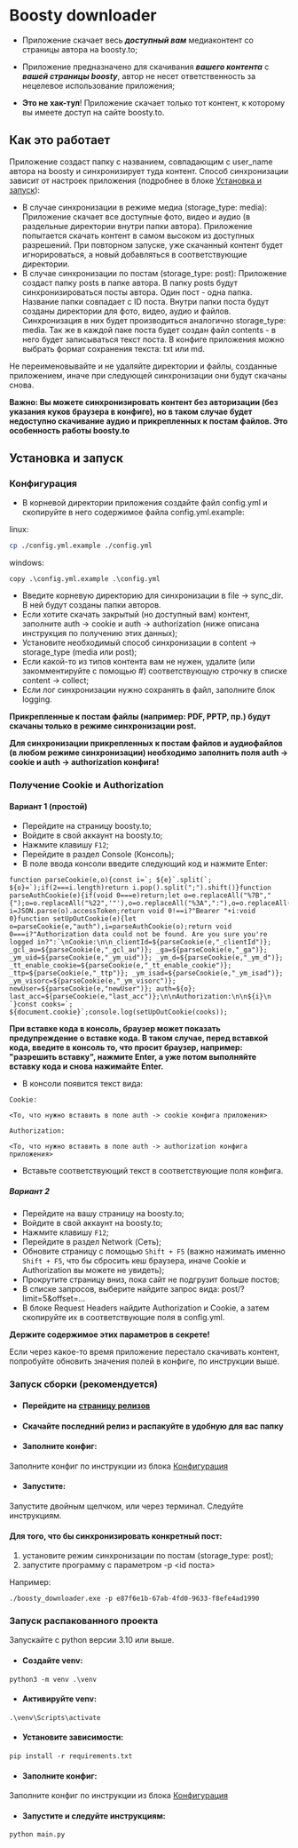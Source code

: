 # Boosty downloader

- Приложение скачает весь **_доступный вам_** медиаконтент со страницы автора на boosty.to;

- Приложение предназначено для скачивания **_вашего контента_** с **_вашей страницы boosty_**, 
автор не несет ответственность за нецелевое использование приложения;

- **Это не хак-тул**! Приложение скачает только тот контент, к которому вы имеете доступ на сайте boosty.to.


## Как это работает

Приложение создаст папку с названием, совпадающим с user_name автора на boosty и синхронизирует туда контент. Способ синхронизации зависит от настроек приложения (подробнее в блоке [Установка и запуск](#установка-и-запуск)):

- В случае синхронизации в режиме медиа (storage_type: media):
Приложение скачает все доступные фото, видео и аудио (в раздельные директории внутри папки автора). Приложение попытается скачать контент в самом высоком из доступных разрешений. При повторном запуске,
уже скачанный контент будет игнорироваться, а новый добавляться в соответствующие директории.
- В случае синхронизации по постам (storage_type: post):
Приложение создаст папку posts в папке автора. В папку posts будут синхронизироваться посты автора. Один пост - одна папка. Название папки совпадает с ID поста. 
Внутри папки поста будут созданы директории для фото, видео, аудио и файлов. Синхронизация в них будет производиться аналогично storage_type: media.
Так же в каждой паке поста будет создан файл contents - в него будет записываться текст поста. В конфиге приложения можно выбрать формат сохранения текста: txt или md.

Не переименовывайте и не удаляйте директории и файлы, созданные приложением, иначе при следующей синхронизации они будут скачаны снова.

**Важно: Вы можете синхронизировать контент без авторизации (без указания куков браузера в конфиге), но в таком случае будет недоступно скачивание аудио и прикрепленных к постам файлов. Это особенность работы boosty.to**


## Установка и запуск

### Конфигурация
- В корневой директории приложения создайте файл config.yml и скопируйте в него содержимое файла config.yml.example:

linux:
```bash
cp ./config.yml.example ./config.yml
```

windows:
```shell
copy .\config.yml.example .\config.yml
```

- Введите корневую директорию для синхронизации в file -> sync_dir. В ней будут созданы папки авторов.
- Если хотите скачать закрытый (но доступный вам) контент, заполните auth -> cookie и auth -> authorization (ниже описана инструкция по получению этих данных);
- Установите необходимый способ синхронизации в content -> storage_type (media или post);
- Если какой-то из типов контента вам не нужен, удалите (или закомментируйте с помощью #) соответствующую строчку в списке content -> collect;
- Если лог синхронизации нужно сохранять в файл, заполните блок logging.

**Прикрепленные к постам файлы (например: PDF, PPTP, пр.) будут скачаны только в режиме синхронизации post.**

**Для синхронизации прикрепленных к постам файлов и аудиофайлов (в любом режиме синхронизации) необходимо заполнить поля auth -> cookie и auth -> authorization конфига!**

### Получение Cookie и Authorization

#### Вариант 1 (простой)
- Перейдите на страницу boosty.to;
- Войдите в свой аккаунт на boosty.to;
- Нажмите клавишу `F12`;
- Перейдите в раздел Console (Консоль);
- В поле ввода консоли введите следующий код и нажмите Enter:

```
function parseCookie(e,o){const i=`; ${e}`.split(`; ${o}=`);if(2===i.length)return i.pop().split(";").shift()}function parseAuthCookie(e){if(void 0===e)return;let o=e.replaceAll("%7B","{");o=o.replaceAll("%22",'"'),o=o.replaceAll("%3A",":"),o=o.replaceAll("%2C",","),o=o.replaceAll("%7D","}");let i=JSON.parse(o).accessToken;return void 0!==i?"Bearer "+i:void 0}function setUpOutCookie(e){let o=parseCookie(e,"auth"),i=parseAuthCookie(o);return void 0===i?"Authorization data could not be found. Are you sure you're logged in?":`\nCookie:\n\n_clientId=${parseCookie(e,"_clientId")}; _gcl_au=${parseCookie(e,"_gcl_au")}; _ga=${parseCookie(e,"_ga")}; _ym_uid=${parseCookie(e,"_ym_uid")}; _ym_d=${parseCookie(e,"_ym_d")}; _tt_enable_cookie=${parseCookie(e,"_tt_enable_cookie")}; _ttp=${parseCookie(e,"_ttp")}; _ym_isad=${parseCookie(e,"_ym_isad")}; _ym_visorc=${parseCookie(e,"_ym_visorc")}; newUser=${parseCookie(e,"newUser")}; auth=${o}; last_acc=${parseCookie(e,"last_acc")};\n\nAuthorization:\n\n${i}\n  `}const cooks=`; ${document.cookie}`;console.log(setUpOutCookie(cooks));
```
**При вставке кода в консоль, браузер может показать предупреждение о вставке кода. В таком случае, перед вставкой кода, введите в консоль то, что просит браузер, например: "разрешить вставку", нажмите Enter, а уже потом выполняйте вставку кода и снова нажимайте Enter.**

- В консоли появится текст вида:

```
Cookie:

<То, что нужно вставить в поле auth -> cookie конфига приложения>

Authorization:

<То, что нужно вставить в поле auth -> authorization конфига приложения>
```

- Вставьте соответствующий текст в соответствующие поля конфига.
  
##### Вариант 2
- Перейдите на вашу страницу на boosty.to;
- Войдите в свой аккаунт на boosty.to;
- Нажмите клавишу `F12`;
- Перейдите в раздел Network (Сеть);
- Обновите страницу с помощью `Shift + F5` (важно нажимать именно `Shift + F5`, что бы сбросить кеш браузера, иначе Cookie и Authorization вы можете не увидеть);
- Прокрутите страницу вниз, пока сайт не подгрузит больше постов;
- В списке запросов, выберите найдите запрос вида: post/?limit=5&offset=...
- В блоке Request Headers найдите Authorization и Cookie, а затем скопируйте их в соответствующие поля в config.yml.

**Держите содержимое этих параметров в секрете!**

Если через какое-то время приложение перестало скачивать контент, попробуйте обновить значения полей в конфиге, по инструкции выше.


### Запуск сборки (рекомендуется)

- #### Перейдите на [страницу релизов](https://github.com/lowfc/boosty_downloader/releases)
- #### Скачайте последний релиз и распакуйте в удобную для вас папку
- #### Заполните конфиг:
Заполните конфиг по инструкции из блока [Конфигурация](#Конфигурация)
- #### Запустите:
Запустите двойным щелчком, или через терминал. Следуйте инструкциям.

#### Для того, что бы синхронизировать конкретный пост:
1. установите режим синхронизации по постам (storage_type: post);
2. запустите программу с параметром -p <id поста>

Например:

```shell
./boosty_downloader.exe -p e87f6e1b-67ab-4fd0-9633-f8efe4ad1990
```

### Запуск распакованного проекта

Запускайте с python версии 3.10 или выше.

- #### Создайте venv:
```shell
python3 -m venv .\venv
```

- #### Активируйте venv:
```shell
.\venv\Scripts\activate
```

- #### Установите зависимости:
```shell
pip install -r requirements.txt
```

- #### Заполните конфиг:
Заполните конфиг по инструкции из блока [Конфигурация](#Конфигурация)

- #### Запустите и следуйте инструкциям:
```shell
python main.py
```

